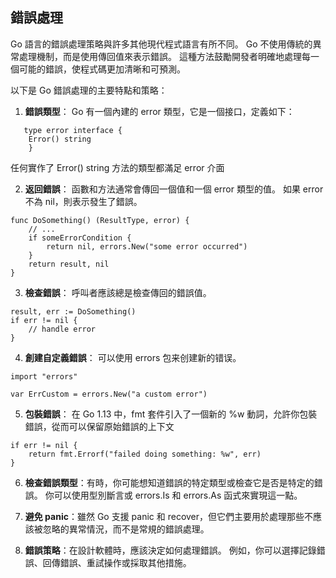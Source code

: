 ## 錯誤處理

Go 語言的錯誤處理策略與許多其他現代程式語言有所不同。 
Go 不使用傳統的異常處理機制，而是使用傳回值來表示錯誤。 這種方法鼓勵開發者明確地處理每一個可能的錯誤，使程式碼更加清晰和可預測。

以下是 Go 錯誤處理的主要特點和策略：


1. **錯誤類型**： Go 有一個內建的 error 類型，它是一個接口，定義如下：
   
```
   type error interface {
    Error() string
    }
```
任何實作了 Error() string 方法的類型都滿足 error 介面

2. **返回錯誤**：  函數和方法通常會傳回一個值和一個 error 類型的值。 如果 error 不為 nil，則表示發生了錯誤。

```
func DoSomething() (ResultType, error) {
    // ...
    if someErrorCondition {
        return nil, errors.New("some error occurred")
    }
    return result, nil
}
```
3. **檢查錯誤**： 呼叫者應該總是檢查傳回的錯誤值。

```
result, err := DoSomething()
if err != nil {
    // handle error
}
```

4. **創建自定義錯誤**： 可以使用 errors 包来创建新的错误。

```
import "errors"

var ErrCustom = errors.New("a custom error")
```

5. **包裝錯誤**： 在 Go 1.13 中，fmt 套件引入了一個新的 %w 動詞，允許你包裝錯誤，從而可以保留原始錯誤的上下文
   
```
if err != nil {
    return fmt.Errorf("failed doing something: %w", err)
}
```
6. **檢查錯誤類型**：有時，你可能想知道錯誤的特定類型或檢查它是否是特定的錯誤。 你可以使用型別斷言或 errors.Is 和 errors.As 函式來實現這一點。

7. **避免 panic**：雖然 Go 支援 panic 和 recover，但它們主要用於處理那些不應該被忽略的異常情況，而不是常規的錯誤處理。

8. **錯誤策略**：在設計軟體時，應該決定如何處理錯誤。 例如，你可以選擇記錄錯誤、回傳錯誤、重試操作或採取其他措施。